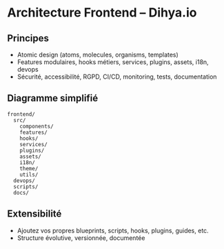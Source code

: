 # Architecture Frontend – Dihya.io

## Principes
- Atomic design (atoms, molecules, organisms, templates)
- Features modulaires, hooks métiers, services, plugins, assets, i18n, devops
- Sécurité, accessibilité, RGPD, CI/CD, monitoring, tests, documentation

## Diagramme simplifié

```
frontend/
  src/
    components/
    features/
    hooks/
    services/
    plugins/
    assets/
    i18n/
    theme/
    utils/
  devops/
  scripts/
  docs/
```

## Extensibilité
- Ajoutez vos propres blueprints, scripts, hooks, plugins, guides, etc.
- Structure évolutive, versionnée, documentée
